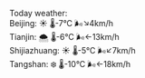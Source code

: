 Today weather:  
Beijing: ☀️   🌡️-7°C 🌬️↘4km/h  
Tianjin: 🌨  🌡️-6°C 🌬️←13km/h  
Shijiazhuang: ☀️   🌡️-5°C 🌬️↙7km/h  
Tangshan: ❄️   🌡️-10°C 🌬️←18km/h  

